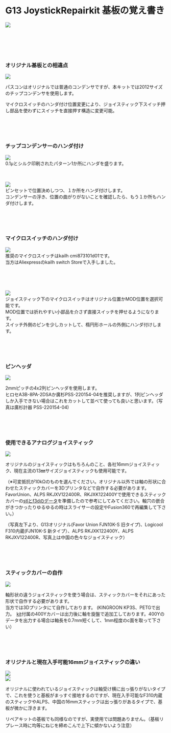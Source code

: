 # G13 JoystickRepairkit 基板の覚え書き

![](./G13RepairKit_images/G13_repairkit_rev1_4_pcb.png)  

<br>
<br>
<br>
<br>

### オリジナル基板との相違点

![](./G13RepairKit_images/picture14.jpg)  

パスコンはオリジナルでは普通のコンデンサですが、本キットでは2012サイズのチップコンデンサを使用します。  

マイクロスイッチのハンダ付け位置変更により、ジョイスティック下スイッチ押し部品を使わずにスイッチを直接押す構造に変更可能。  

<br>
<br>
<br>

### チップコンデンサーのハンダ付け

![](./G13RepairKit_images/picture18.jpg)  
0.1μとシルク印刷されたパターン1か所にハンダを盛ります。  
<br><br>

![](./G13RepairKit_images/picture19.jpg)  
ピンセットで位置決めしつつ、１か所をハンダ付けします。  
コンデンサーの浮き、位置の曲がりがないことを確認したら、もう１か所もハンダ付けします。

<br>
<br>
<br>

### マイクロスイッチのハンダ付け

![](./G13RepairKit_images/picture21.jpg)  
推奨のマイクロスイッチはkailh cmi873101d01です。  
当方はAliexpressのkailh switch Storeで入手しました。  

<br>
<br>
<br>

![](./G13RepairKit_images/picture20.jpg)  
ジョイスティック下のマイクロスイッチはオリジナル位置かMOD位置を選択可能です。  
MOD位置では折れやすい小部品を介さず直接スイッチを押せるようになります。  
スイッチ外側のピンを少しカットして、楕円形ホールの外側にハンダ付けします。

<br>
<br>
<br>

### ピンヘッダ

![](./G13RepairKit_images/picture22.jpg)  

2mmピッチの4x2列ピンヘッダを使用します。  
ヒロセA3B-8PA-2DSAか廣杉PSS-220154-04を推奨しますが、1列ピンヘッダしか入手できない場合はこれをカットして並べて使っても良いと思います。（写真は廣杉計器 PSS-220154-04)

<br>
<br>
<br>

### 使用できるアナログジョイスティック

![](./G13RepairKit_images/picture13.jpg)  

オリジナルのジョイスティックはもちろんのこと、各社16mmジョイスティック、現在主流の13㎜サイズジョイスティックも使用可能です。  

（※可変抵抗が10kΩのものを選んでください。オリジナル以外では軸の形状に合わせたスティックカバーを3Dプリンタなどで自作する必要があります。FavorUnion、ALPS RKJXV122400R、RKJXK122400Yで使用できるスティックカバーの[stlとf3dのデータ](https://github.com/LHPbackup/G13RepairKit/blob/main/G13RepairKit_images/js_cover.zip)を準備したので参考にしてみてください。軸穴の嵌合がきつかったりゆるゆるの時はスライサーの設定やFusion360で再編集して下さい。）  

（写真左下より、G13オリジナル(Favor Union FJN10K-S 旧タイプ)、Logicool F310内蔵(FJN10K-S 新タイプ）、ALPS RKJXK122400Y、ALPS RKJXV122400R、写真上は中国の色々なジョイスティック）

<br>
<br>
<br>

### スティックカバーの自作

![](./G13RepairKit_images/picture17.jpg)

軸形状の違うジョイスティックを使う場合は、スティックカバーをそれにあった形状で自作する必要があります。  
 当方では3Dプリンタにて自作しております。  (KINGROON KP3S、PETGで出力。　[kit](https://github.com/LHPbackup/G13RepairKit/blob/main/G13RepairKit.md)付属の400Yカバーは出力後に軸を旋盤で追加工しております。400Yのデータを出力する場合は軸長を0.7mm短くして、1mm程度のc面を取って下さい）

<br>
<br>
<br>

### オリジナルと現在入手可能16mmジョイスティックの違い

![](./G13RepairKit_images/picture15.jpg)
<br>
![](./G13RepairKit_images/picture16.jpg)

オリジナルに使われているジョイスティックは軸受け横に出っ張りがないタイプで、これを使うと基板がまっすぐ接地するのですが、現在入手可能なF310内蔵のスティックやALPS、中国の16mmスティックは出っ張りがあるタイプで、基板が微かに浮きます。  

リペアキットの基板でも同様なのですが、実使用では問題ありません。（基板リプレース時に均等にねじを締めこんで上下に傾かないよう注意）

<br>
<br>
<br>
